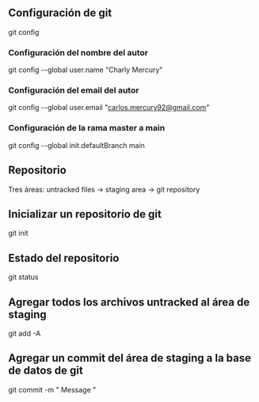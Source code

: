 ## Configuración de git
git config

### Configuración del nombre del autor
git config --global user.name "Charly Mercury"

### Configuración del email del autor
git config --global user.email "carlos.mercury92@gmail.com"

### Configuración de la rama master a main
git config --global init.defaultBranch main

## Repositorio
Tres áreas: untracked files -> staging area -> git repository

## Inicializar un repositorio de git
git init

## Estado del repositorio
git status

## Agregar todos los archivos untracked al área de staging
git add -A

## Agregar un commit del área de staging a la base de datos de git
git commit -m " Message "

